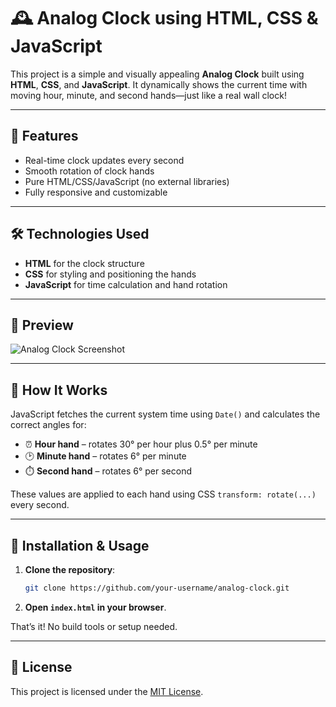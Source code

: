 # 🕰️ Analog Clock using HTML, CSS & JavaScript

This project is a simple and visually appealing **Analog Clock** built using **HTML**, **CSS**, and **JavaScript**. It dynamically shows the current time with moving hour, minute, and second hands—just like a real wall clock!

---

## 🚀 Features

- Real-time clock updates every second  
- Smooth rotation of clock hands  
- Pure HTML/CSS/JavaScript (no external libraries)  
- Fully responsive and customizable  

---

## 🛠️ Technologies Used

- **HTML** for the clock structure  
- **CSS** for styling and positioning the hands  
- **JavaScript** for time calculation and hand rotation  

---

## 📸 Preview

<!-- Add your screenshot here -->
![Analog Clock Screenshot](screenshot.png)

---

## 🧩 How It Works

JavaScript fetches the current system time using `Date()` and calculates the correct angles for:

- ⏰ **Hour hand** – rotates 30° per hour plus 0.5° per minute  
- 🕑 **Minute hand** – rotates 6° per minute  
- ⏱️ **Second hand** – rotates 6° per second  

These values are applied to each hand using CSS `transform: rotate(...)` every second.

---

## 📂 Installation & Usage

1. **Clone the repository**:
   ```bash
   git clone https://github.com/your-username/analog-clock.git
   ```

2. **Open `index.html` in your browser**.

That’s it! No build tools or setup needed.

---

## 📄 License

This project is licensed under the [MIT License](LICENSE).
